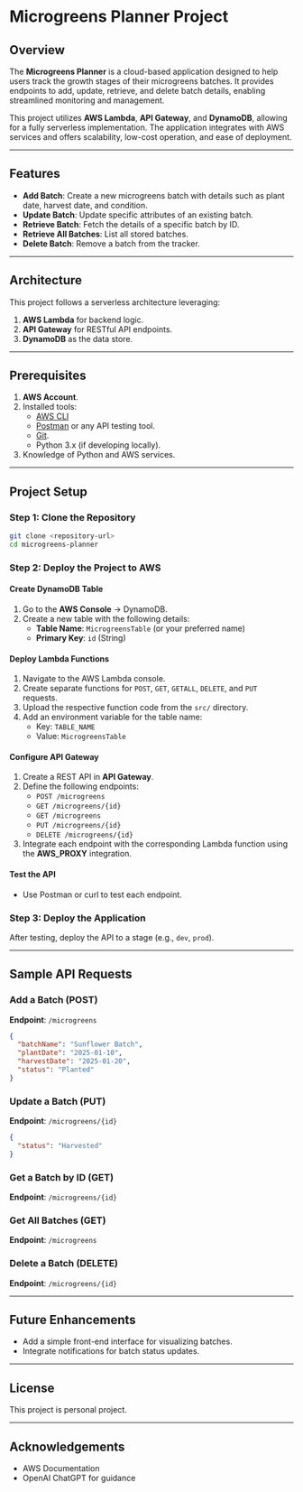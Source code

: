 # Microgreens Planner Project

## Overview
The **Microgreens Planner** is a cloud-based application designed to help users track the growth stages of their microgreens batches. It provides endpoints to add, update, retrieve, and delete batch details, enabling streamlined monitoring and management.

This project utilizes **AWS Lambda**, **API Gateway**, and **DynamoDB**, allowing for a fully serverless implementation. The application integrates with AWS services and offers scalability, low-cost operation, and ease of deployment.

---

## Features
- **Add Batch**: Create a new microgreens batch with details such as plant date, harvest date, and condition.
- **Update Batch**: Update specific attributes of an existing batch.
- **Retrieve Batch**: Fetch the details of a specific batch by ID.
- **Retrieve All Batches**: List all stored batches.
- **Delete Batch**: Remove a batch from the tracker.

---

## Architecture
This project follows a serverless architecture leveraging:
1. **AWS Lambda** for backend logic.
2. **API Gateway** for RESTful API endpoints.
3. **DynamoDB** as the data store.

---

## Prerequisites
1. **AWS Account**.
2. Installed tools:
   - [AWS CLI](https://aws.amazon.com/cli/)
   - [Postman](https://www.postman.com/) or any API testing tool.
   - [Git](https://git-scm.com/).
   - Python 3.x (if developing locally).
3. Knowledge of Python and AWS services.

---

## Project Setup

### Step 1: Clone the Repository
```bash
git clone <repository-url>
cd microgreens-planner
```

### Step 2: Deploy the Project to AWS

#### Create DynamoDB Table
1. Go to the **AWS Console** → DynamoDB.
2. Create a new table with the following details:
   - **Table Name**: `MicrogreensTable` (or your preferred name)
   - **Primary Key**: `id` (String)

#### Deploy Lambda Functions
1. Navigate to the AWS Lambda console.
2. Create separate functions for `POST`, `GET`, `GETALL`, `DELETE`, and `PUT` requests.
3. Upload the respective function code from the `src/` directory.
4. Add an environment variable for the table name:
   - Key: `TABLE_NAME`
   - Value: `MicrogreensTable`

#### Configure API Gateway
1. Create a REST API in **API Gateway**.
2. Define the following endpoints:
   - `POST /microgreens`
   - `GET /microgreens/{id}`
   - `GET /microgreens`
   - `PUT /microgreens/{id}`
   - `DELETE /microgreens/{id}`
3. Integrate each endpoint with the corresponding Lambda function using the **AWS_PROXY** integration.

#### Test the API
- Use Postman or curl to test each endpoint.

### Step 3: Deploy the Application
After testing, deploy the API to a stage (e.g., `dev`, `prod`).

---

## Sample API Requests

### Add a Batch (POST)
**Endpoint**: `/microgreens`
```json
{
  "batchName": "Sunflower Batch",
  "plantDate": "2025-01-10",
  "harvestDate": "2025-01-20",
  "status": "Planted"
}
```

### Update a Batch (PUT)
**Endpoint**: `/microgreens/{id}`
```json
{
  "status": "Harvested"
}
```

### Get a Batch by ID (GET)
**Endpoint**: `/microgreens/{id}`

### Get All Batches (GET)
**Endpoint**: `/microgreens`

### Delete a Batch (DELETE)
**Endpoint**: `/microgreens/{id}`

---

## Future Enhancements
- Add a simple front-end interface for visualizing batches.
- Integrate notifications for batch status updates.

---

## License
This project is personal project.

---

## Acknowledgements
- AWS Documentation
- OpenAI ChatGPT for guidance

